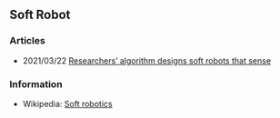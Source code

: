 ## Soft Robot



### Articles
- 2021/03/22 [Researchers’ algorithm designs soft robots that sense](https://news.mit.edu/2021/sensor-soft-robots-placement-0322)


### Information
- Wikipedia: [Soft robotics](https://en.wikipedia.org/wiki/Soft_robotics)


